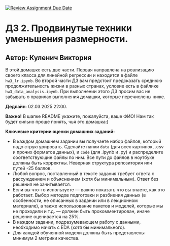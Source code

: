 [![Review Assignment Due Date](https://classroom.github.com/assets/deadline-readme-button-22041afd0340ce965d47ae6ef1cefeee28c7c493a6346c4f15d667ab976d596c.svg)](https://classroom.github.com/a/1QWs7kKT)
# ДЗ 2. Продвинутые техники уменьшения размерности.
## Автор: Куленич Виктория

В этой домашке есть две части. Первая направлена на реализацию своего класса для линейной регрессии и находится в файле `hw3_lr.ipynb`. Во второй части ДЗ вам предстоит предсказать среднюю продолжительность жизни в разных странах, условие есть в файлике `hw3_data_analysis.ipynb`. При выполнении этого ДЗ просим вас не забывать о правилах выполнения домашки, которые перечислены ниже.

**Дедлайн**: 02.03.2025 22:00.

**Важно!** В шапке README укажите, пожалуйста, ваше ФИО! Нам так будет сильно проще понять, чья это домашка:)

**Ключевые критерии оценки домашних заданий:**

- В каждом домашнем задании вы получаете набор файлов, который надо структурировать. Сделайте папки `data` (для всех картинок, .csv и прочих форматов данных), и `code` (для .ipynb и .py) и распределите соответствующие файлы по ним. Все пути до файлов в ноутбуке должны быть корректны. Неверная структура репозитория или путей -25 баллов.
- Любой вопрос, поставленный в тексте задания требует ответа с рассуждением и объяснением (хотя бы минимальным). Ответ без решения не зачитывается.
- Если вы что-то используете — важно показать что вы знаете, как это работает. Выбор методов подготовки и разбиения данных (в особенности, не описанных в задании или в лекционном материале), а также использование пакетов и моделей, которые мы не проходили и т.д. — должен быть прокомментирован, иначе решение оценивается на 25%.
- В каждом задании, подразумевающем работу с данными, необходимо начать с EDA (хотя бы минимального).
- Для каждой обученной модели должны быть представлены минимум 2 метрики качества.
